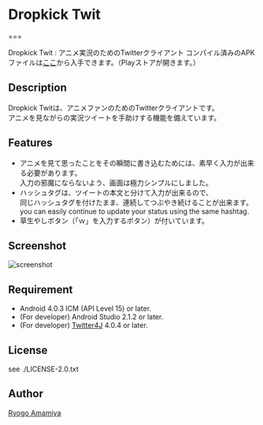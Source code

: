 # Dropkick Twit
===

Dropkick Twit : アニメ実況のためのTwitterクライアント
コンパイル済みのAPKファイルは[ここ](https://play.google.com/store/apps/details?id=tokyo.ryogo.dropkick)から入手できます。（Playストアが開きます。）

## Description

Dropkick Twitは、アニメファンのためのTwitterクライアントです。  
アニメを見ながらの実況ツイートを手助けする機能を備えています。

## Features

- アニメを見て思ったことをその瞬間に書き込むためには、素早く入力が出来る必要があります。    
  入力の邪魔にならないよう、画面は極力シンプルにしました。
- ハッシュタグは、ツイートの本文と分けて入力が出来るので、  
  同じハッシュタグを付けたまま、連続してつぶやき続けることが出来ます。
  you can easily continue to update your status using the same hashtag.
- 草生やしボタン（「ｗ」を入力するボタン）が付いています。

## Screenshot

![screenshot](http://ryogo.tokyo/dropkick/screenshot01.png)

## Requirement

- Android 4.0.3 ICM (API Level 15) or later.
- (For developer) Android Studio 2.1.2 or later.
- (For developer) [Twitter4J](http://twitter4j.org/ja/) 4.0.4 or later.

## License

see ./LICENSE-2.0.txt

## Author

[Ryogo Amamiya](http://ryogo.tokyo/)
